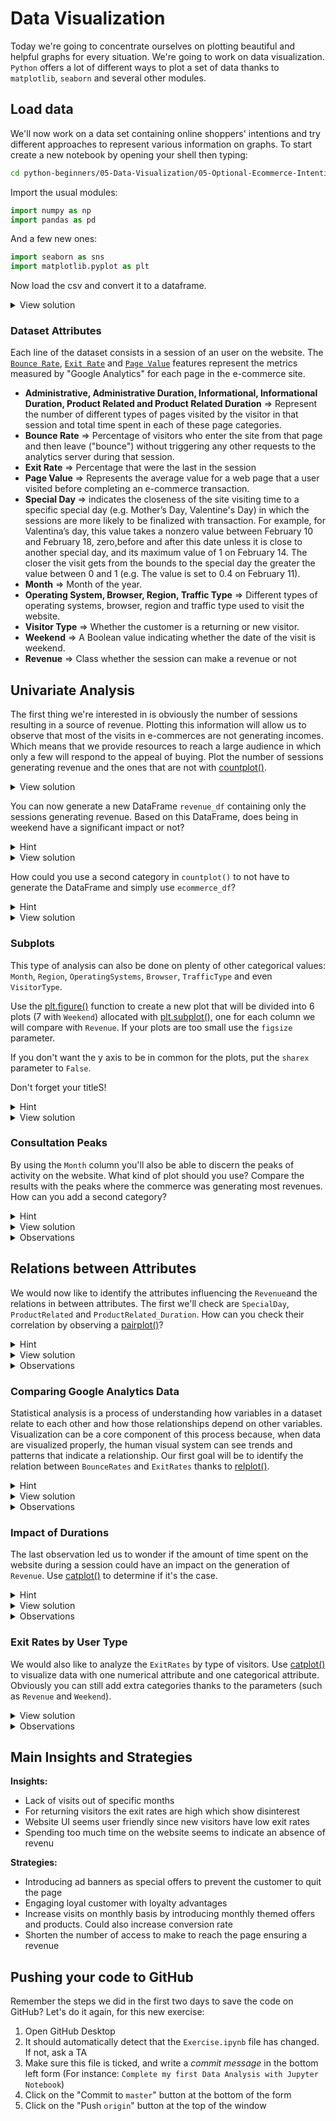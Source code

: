 # Data Visualization

Today we're going to concentrate ourselves on plotting beautiful and helpful graphs for every situation. We're going to work on data visualization.
`Python` offers a lot of different ways to plot a set of data thanks to `matplotlib`, `seaborn` and several other modules.

## Load data

We'll now work on a data set containing online shoppers' intentions and try different approaches to represent various information on graphs.
To start create a new notebook by opening your shell then typing:

```bash
cd python-beginners/05-Data-Visualization/05-Optional-Ecommerce-Intentions
```

Import the usual modules:

```python
import numpy as np
import pandas as pd
```

And a few new ones:

```python
import seaborn as sns
import matplotlib.pyplot as plt
```

Now load the csv and convert it to a dataframe.

<details><summary markdown='span'>View solution</summary>

```python
ecommerce_df = pd.read_csv("online_shoppers_intention.csv")
ecommerce_df
```
</details>

### Dataset Attributes

Each line of the dataset consists in a session of an user on the website. The [`Bounce Rate`](https://www.hotjar.com/google-analytics/glossary/bounces/), [`Exit Rate`](https://www.hotjar.com/google-analytics/glossary/exits/) and [`Page Value`](https://yoast.com/what-is-page-value-in-google-analytics/) features represent the metrics measured by "Google Analytics" for each page in the e-commerce site.

* **Administrative, Administrative Duration, Informational, Informational Duration, Product Related and Product Related Duration** => Represent the number of different types of pages visited by the visitor in that session and total time spent in each of these page categories.
* **Bounce Rate** => Percentage of visitors who enter the site from that page and then leave ("bounce") without triggering any other requests to the analytics server during that session.
* **Exit Rate** => Percentage that were the last in the session
* **Page Value** => Represents the average value for a web page that a user visited before completing an e-commerce transaction.
* **Special Day** => indicates the closeness of the site visiting time to a specific special day (e.g. Mother’s Day, Valentine's Day) in which the sessions are more likely to be finalized with transaction. For example, for Valentina’s day, this value takes a nonzero value between February 10 and February 18, zero,before and after this date unless it is close to another special day, and its maximum value of 1 on February 14. The closer the visit gets from the bounds to the special day the greater the value between 0 and 1 (e.g. The value is set to 0.4 on February 11).
* **Month** => Month of the year.
* **Operating System, Browser, Region, Traffic Type** => Different types of operating systems, browser, region and traffic type used to visit the website.
* **Visitor Type** => Whether the customer is a returning or new visitor.
* **Weekend** => A Boolean value indicating whether the date of the visit is weekend.
* **Revenue** => Class whether the session can make a revenue or not

## Univariate Analysis

The first thing we're interested in is obviously the number of sessions resulting in a source of revenue. Plotting this information will allow us to observe that most of the visits in e-commerces are not generating incomes. Which means that we provide resources to reach a large audience in which only a few will respond to the appeal of buying.
Plot the number of sessions generating revenue and the ones that are not with [countplot()](https://seaborn.pydata.org/generated/seaborn.countplot.html).

<details><summary markdown='span'>
View solution
</summary>

```python
plt.title('Number of Sessions Generating Revenue')
sns.countplot(data=ecommerce_df, x='Revenue')
```
</details>

You can now generate a new DataFrame `revenue_df` containing only the sessions generating revenue. Based on this DataFrame, does being in weekend have a significant impact or not?

<details><summary markdown='span'>
Hint
</summary>

What is the type of the `Revenue` column?
</details>

<details><summary markdown='span'>
View solution
</summary>

```python
revenue_df = ecommerce_df[ecommerce_df['Revenue']]
sns.countplot(data=revenue_df, x='Weekend')
```

The propensity to purchase seems to remain the same.
</details>

How could you use a second category in `countplot()` to not have to generate the DataFrame and simply use `ecommerce_df`?

<details><summary markdown='span'>
Hint
</summary>

Check the [countplot()](https://seaborn.pydata.org/generated/seaborn.countplot.html) documentation for some extra parameters.
</details>

<details><summary markdown='span'>
View solution
</summary>

```python
sns.countplot(data=ecommerce_df, x='Weekend', hue='Revenue')
```

</details>

### Subplots
This type of analysis can also be done on plenty of other categorical values: `Month`, `Region`, `OperatingSystems`, `Browser`, `TrafficType` and even `VisitorType`.

Use the [plt.figure()](https://matplotlib.org/3.1.1/api/_as_gen/matplotlib.pyplot.figure.html) function to create a new plot that will be divided into 6 plots (7 with `Weekend`) allocated with [plt.subplot()](https://matplotlib.org/3.3.2/api/_as_gen/matplotlib.pyplot.subplot.html), one for each column we will compare with `Revenue`. If your plots are too small use the `figsize` parameter.

If you don't want the y axis to be in common for the plots, put the `sharex` parameter to `False`.

Don't forget your titleS!

<details><summary markdown='span'>
Hint
</summary>
If you're bored, you can create a loop to display all those plots quite easily. Only a few will be interesting but it grants you a quick overview and tell where to look.
</details>

<details><summary markdown='span'>
View solution
</summary>

```python
columns=['OperatingSystems', 'Browser', 'Region', 'TrafficType', 'Month', 'VisitorType', 'Weekend']    
plt.figure(figsize=(30, 30))
plot_number = 0
for col in columns:
    plot_number = plot_number + 1
    ax = plt.subplot(6, 2, plot_number,adjustable='datalim')
    sns.countplot(data=ecommerce_df, x=col, hue='Revenue')
    ax.set_title('Customers adding Revenue based on '+ col)
    plt.tight_layout()
```

</details>

### Consultation Peaks

By using the `Month` column you'll also be able to discern the peaks of activity on the website. What kind of plot should you use? Compare the results with the peaks where the commerce was generating most revenues. How can you add a second category?

<details><summary markdown='span'>
Hint
</summary>

While a barchart would simply do, the main interest is to have the distribution of an unique type of values. In this case the [histplot()](https://seaborn.pydata.org/generated/seaborn.histplot.html) is the best choice.
</details>

<details><summary markdown='span'>
View solution
</summary>

```python
sns.histplot(data=ecommerce_df, x='Month')
sns.histplot(data=revenue_df, x='Month')
```

Or even better

```python
sns.histplot(data=ecommerce_df, x='Month', hue='Revenue')
```

</details>

<details><summary markdown='span'>
Observations
</summary>

We can observe an increase in the number of positive `Revenue` in November, December and May. For the first two, we may assume it is related to the end of the year festivities and gifts.
May is a bit harder to associate but it may be related to Mother's Day and Father's Day.

We can also observe that after each peaks we have a decrease in the number of sessions in the following months.
</details>

## Relations between Attributes
We would now like to identify the attributes influencing the `Revenue`and the relations in between attributes. The first we'll check are `SpecialDay`, `ProductRelated` and `ProductRelated_Duration`. How can you check their correlation by observing a [pairplot()](https://seaborn.pydata.org/generated/seaborn.pairplot.html)?

<details><summary markdown='span'>
Hint
</summary>

Instead of computing the pairplot for all possible combinations of the dataframe, checkout the `x_vars` and `y_vars` parameters.
</details>

<details><summary markdown='span'>
View solution
</summary>

```python
sns.pairplot(data=ecommerce_df, hue='Revenue',
    x_vars=["SpecialDay", "ProductRelated", "ProductRelated_Duration"],
    y_vars=["SpecialDay", "ProductRelated", "ProductRelated_Duration"])

```
</details>

<details><summary markdown='span'>
Observations
</summary>

Contrary to what one might think, `productRelated` and `productRelatedDuration` does not seem correlated with `SpecialDay` as we can see most of the visits are when the value is equal to 0.
We suppose that the users usually visit the websites several days before `SpecialDaly` like Christmas and use to spend more time with their family during these special days.

On the other hand, `ProductRelated` and `ProductRelatedDuration` are well positive correlated as expected. Indeed, the more pages you visit, the more time you spend.
</details>


### Comparing Google Analytics Data

Statistical analysis is a process of understanding how variables in a dataset relate to each other and how those relationships depend on other variables. Visualization can be a core component of this process because, when data are visualized properly, the human visual system can see trends and patterns that indicate a relationship. Our first goal will be to identify the relation between `BounceRates` and `ExitRates` thanks to [relplot()](https://seaborn.pydata.org/generated/seaborn.relplot.html).

<details><summary markdown='span'>
Hint
</summary>

`False` `Revenue` values may cover the `True` ones, use the `col` parameter to discern all you data.
</details>

<details><summary markdown='span'>
View solution
</summary>

```python
sns.relplot(x="BounceRates", y="ExitRates", col="Revenue", hue="Revenue", data=ecommerce_df)

```
</details>

<details><summary markdown='span'>
Observations
</summary>

We can see that high `Bounce` and `Exit Rates` lead to no `Revenue`.

If we add `Weekend` data as `type` parameter, we can also see that the rates increase when it is not a weekend. Which may be related to the fact that people have less time to spend doing window shopping.
</details>

### Impact of Durations
The last observation led us to wonder if the amount of time spent on the website during a session could have an impact on the generation of `Revenue`. Use [catplot()](https://seaborn.pydata.org/generated/seaborn.catplot.html) to determine if it's the case.

<details><summary markdown='span'>
Hint
</summary>

We ca either use `catplot()` on all duration columns or sum all the columns in a new one before using it.
</details>

<details><summary markdown='span'>
View solution
</summary>

```python
for col in ecommerce_df.columns:
    if 'Duration' in column:
        sns.catplot(data=ecommerce_df, y=col, x='Revenue')

```
</details>

<details><summary markdown='span'>
Observations
</summary>
We can see that most people purchase something when they don't spend too long on the website. The longer the customer spend on the website the less likely he becomes to buy.
</details>

### Exit Rates by User Type
We would also like to analyze the `ExitRates` by type of visitors. Use [catplot()](https://seaborn.pydata.org/generated/seaborn.catplot.html) to visualize data with one numerical attribute and one categorical attribute. Obviously you can still add extra categories thanks to the parameters (such as `Revenue` and `Weekend`).

<details><summary markdown='span'>
View solution
</summary>

```python
sns.catplot(x="VisitorType", y="ExitRates",
                hue="Weekend", col="Revenue",
                data=ecommerce_df, kind="violin")

```
</details>

<details><summary markdown='span'>
Observations
</summary>

The exit rates are very lowly spread when there is a `Revenue` and there isn't much change in exit rates considering the `Weekend` and type of visitors.

A large variation can be seen in exit rates for the "other" category of visitors when it is in `Weekend` and there isn't any `Revenue` made. May be they are of casual window shopping kind.

New visitors have low exit rates and those are pretty much same in both revenue cases. They seem interested in exploring the website thoroughly. Which means we can't blame its attractiveness for its potential lack of popularity.
</details>

## Main Insights and Strategies

**Insights:**
* Lack of visits out of specific months
* For returning visitors the exit rates are high which show disinterest
* Website UI seems user friendly since new visitors have low exit rates
* Spending too much time on the website seems to indicate an absence of revenu

**Strategies:**
* Introducing ad banners as special offers to prevent the customer to quit the page
* Engaging loyal customer with loyalty advantages
* Increase visits on monthly basis by introducing monthly themed offers and products. Could also increase conversion rate
* Shorten the number of access to make to reach the page ensuring a revenue

## Pushing your code to GitHub

Remember the steps we did in the first two days to save the code on GitHub? Let's do it again, for this new exercise:

1. Open GitHub Desktop
1. It should automatically detect that the `Exercise.ipynb` file has changed. If not, ask a TA
1. Make sure this file is ticked, and write a _commit message_ in the bottom left form (For instance: `Complete my first Data Analysis with Jupyter Notebook`)
1. Click on the "Commit to `master`" button at the bottom of the form
1. Click on the "Push `origin`" button at the top of the window
